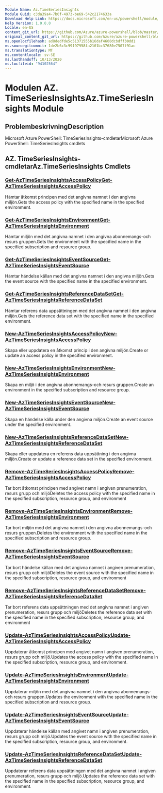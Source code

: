 ```yaml
---
Module Name: Az.TimeSeriesInsights
Module Guid: c3da39a4-7b6f-4973-be69-542c2174633a
Download Help Link: https://docs.microsoft.com/en-us/powershell/module/az.timeseriesinsights
Help Version: 1.0.0.0
Locale: en-US
content_git_url: https://github.com/Azure/azure-powershell/blob/master/src/TimeSeriesInsights/help/Az.TimeSeriesInsights.md
original_content_git_url: https://github.com/Azure/azure-powershell/blob/master/src/TimeSeriesInsights/help/Az.TimeSeriesInsights.md
ms.openlocfilehash: ad8dedfde5c51371555b16daf4600dcbdff30dd1
ms.sourcegitcommit: 1de2b6c3c99197958fa2101bc37680e7507f91ac
ms.translationtype: MT
ms.contentlocale: sv-SE
ms.lasthandoff: 10/13/2020
ms.locfileid: "94102564"
---
```

# <span data-ttu-id="4ab18-101">Modulen AZ. TimeSeriesInsights</span><span class="sxs-lookup"><span data-stu-id="4ab18-101">Az.TimeSeriesInsights Module</span></span>
## <span data-ttu-id="4ab18-102">Problembeskrivning</span><span class="sxs-lookup"><span data-stu-id="4ab18-102">Description</span></span>
<span data-ttu-id="4ab18-103">Microsoft Azure PowerShell: TimeSeriesInsights-cmdletar</span><span class="sxs-lookup"><span data-stu-id="4ab18-103">Microsoft Azure PowerShell: TimeSeriesInsights cmdlets</span></span>

## <span data-ttu-id="4ab18-104">AZ. TimeSeriesInsights-cmdletar</span><span class="sxs-lookup"><span data-stu-id="4ab18-104">Az.TimeSeriesInsights Cmdlets</span></span>
### [<span data-ttu-id="4ab18-105">Get-AzTimeSeriesInsightsAccessPolicy</span><span class="sxs-lookup"><span data-stu-id="4ab18-105">Get-AzTimeSeriesInsightsAccessPolicy</span></span>](Get-AzTimeSeriesInsightsAccessPolicy.md)
<span data-ttu-id="4ab18-106">Hämtar åtkomst principen med det angivna namnet i den angivna miljön.</span><span class="sxs-lookup"><span data-stu-id="4ab18-106">Gets the access policy with the specified name in the specified environment.</span></span>

### [<span data-ttu-id="4ab18-107">Get-AzTimeSeriesInsightsEnvironment</span><span class="sxs-lookup"><span data-stu-id="4ab18-107">Get-AzTimeSeriesInsightsEnvironment</span></span>](Get-AzTimeSeriesInsightsEnvironment.md)
<span data-ttu-id="4ab18-108">Hämtar miljön med det angivna namnet i den angivna abonnemangs-och resurs gruppen.</span><span class="sxs-lookup"><span data-stu-id="4ab18-108">Gets the environment with the specified name in the specified subscription and resource group.</span></span>

### [<span data-ttu-id="4ab18-109">Get-AzTimeSeriesInsightsEventSource</span><span class="sxs-lookup"><span data-stu-id="4ab18-109">Get-AzTimeSeriesInsightsEventSource</span></span>](Get-AzTimeSeriesInsightsEventSource.md)
<span data-ttu-id="4ab18-110">Hämtar händelse källan med det angivna namnet i den angivna miljön.</span><span class="sxs-lookup"><span data-stu-id="4ab18-110">Gets the event source with the specified name in the specified environment.</span></span>

### [<span data-ttu-id="4ab18-111">Get-AzTimeSeriesInsightsReferenceDataSet</span><span class="sxs-lookup"><span data-stu-id="4ab18-111">Get-AzTimeSeriesInsightsReferenceDataSet</span></span>](Get-AzTimeSeriesInsightsReferenceDataSet.md)
<span data-ttu-id="4ab18-112">Hämtar referens data uppsättningen med det angivna namnet i den angivna miljön.</span><span class="sxs-lookup"><span data-stu-id="4ab18-112">Gets the reference data set with the specified name in the specified environment.</span></span>

### [<span data-ttu-id="4ab18-113">New-AzTimeSeriesInsightsAccessPolicy</span><span class="sxs-lookup"><span data-stu-id="4ab18-113">New-AzTimeSeriesInsightsAccessPolicy</span></span>](New-AzTimeSeriesInsightsAccessPolicy.md)
<span data-ttu-id="4ab18-114">Skapa eller uppdatera en åtkomst princip i den angivna miljön.</span><span class="sxs-lookup"><span data-stu-id="4ab18-114">Create or update an access policy in the specified environment.</span></span>

### [<span data-ttu-id="4ab18-115">New-AzTimeSeriesInsightsEnvironment</span><span class="sxs-lookup"><span data-stu-id="4ab18-115">New-AzTimeSeriesInsightsEnvironment</span></span>](New-AzTimeSeriesInsightsEnvironment.md)
<span data-ttu-id="4ab18-116">Skapa en miljö i den angivna abonnemangs-och resurs gruppen.</span><span class="sxs-lookup"><span data-stu-id="4ab18-116">Create an environment in the specified subscription and resource group.</span></span>

### [<span data-ttu-id="4ab18-117">New-AzTimeSeriesInsightsEventSource</span><span class="sxs-lookup"><span data-stu-id="4ab18-117">New-AzTimeSeriesInsightsEventSource</span></span>](New-AzTimeSeriesInsightsEventSource.md)
<span data-ttu-id="4ab18-118">Skapa en händelse källa under den angivna miljön.</span><span class="sxs-lookup"><span data-stu-id="4ab18-118">Create an event source under the specified environment.</span></span>

### [<span data-ttu-id="4ab18-119">New-AzTimeSeriesInsightsReferenceDataSet</span><span class="sxs-lookup"><span data-stu-id="4ab18-119">New-AzTimeSeriesInsightsReferenceDataSet</span></span>](New-AzTimeSeriesInsightsReferenceDataSet.md)
<span data-ttu-id="4ab18-120">Skapa eller uppdatera en referens data uppsättning i den angivna miljön.</span><span class="sxs-lookup"><span data-stu-id="4ab18-120">Create or update a reference data set in the specified environment.</span></span>

### [<span data-ttu-id="4ab18-121">Remove-AzTimeSeriesInsightsAccessPolicy</span><span class="sxs-lookup"><span data-stu-id="4ab18-121">Remove-AzTimeSeriesInsightsAccessPolicy</span></span>](Remove-AzTimeSeriesInsightsAccessPolicy.md)
<span data-ttu-id="4ab18-122">Tar bort åtkomst principen med angivet namn i angiven prenumeration, resurs grupp och miljö</span><span class="sxs-lookup"><span data-stu-id="4ab18-122">Deletes the access policy with the specified name in the specified subscription, resource group, and environment</span></span>

### [<span data-ttu-id="4ab18-123">Remove-AzTimeSeriesInsightsEnvironment</span><span class="sxs-lookup"><span data-stu-id="4ab18-123">Remove-AzTimeSeriesInsightsEnvironment</span></span>](Remove-AzTimeSeriesInsightsEnvironment.md)
<span data-ttu-id="4ab18-124">Tar bort miljön med det angivna namnet i den angivna abonnemangs-och resurs gruppen.</span><span class="sxs-lookup"><span data-stu-id="4ab18-124">Deletes the environment with the specified name in the specified subscription and resource group.</span></span>

### [<span data-ttu-id="4ab18-125">Remove-AzTimeSeriesInsightsEventSource</span><span class="sxs-lookup"><span data-stu-id="4ab18-125">Remove-AzTimeSeriesInsightsEventSource</span></span>](Remove-AzTimeSeriesInsightsEventSource.md)
<span data-ttu-id="4ab18-126">Tar bort händelse källan med det angivna namnet i angiven prenumeration, resurs grupp och miljö</span><span class="sxs-lookup"><span data-stu-id="4ab18-126">Deletes the event source with the specified name in the specified subscription, resource group, and environment</span></span>

### [<span data-ttu-id="4ab18-127">Remove-AzTimeSeriesInsightsReferenceDataSet</span><span class="sxs-lookup"><span data-stu-id="4ab18-127">Remove-AzTimeSeriesInsightsReferenceDataSet</span></span>](Remove-AzTimeSeriesInsightsReferenceDataSet.md)
<span data-ttu-id="4ab18-128">Tar bort referens data uppsättningen med det angivna namnet i angiven prenumeration, resurs grupp och miljö</span><span class="sxs-lookup"><span data-stu-id="4ab18-128">Deletes the reference data set with the specified name in the specified subscription, resource group, and environment</span></span>

### [<span data-ttu-id="4ab18-129">Update-AzTimeSeriesInsightsAccessPolicy</span><span class="sxs-lookup"><span data-stu-id="4ab18-129">Update-AzTimeSeriesInsightsAccessPolicy</span></span>](Update-AzTimeSeriesInsightsAccessPolicy.md)
<span data-ttu-id="4ab18-130">Uppdaterar åtkomst principen med angivet namn i angiven prenumeration, resurs grupp och miljö.</span><span class="sxs-lookup"><span data-stu-id="4ab18-130">Updates the access policy with the specified name in the specified subscription, resource group, and environment.</span></span>

### [<span data-ttu-id="4ab18-131">Update-AzTimeSeriesInsightsEnvironment</span><span class="sxs-lookup"><span data-stu-id="4ab18-131">Update-AzTimeSeriesInsightsEnvironment</span></span>](Update-AzTimeSeriesInsightsEnvironment.md)
<span data-ttu-id="4ab18-132">Uppdaterar miljön med det angivna namnet i den angivna abonnemangs-och resurs gruppen.</span><span class="sxs-lookup"><span data-stu-id="4ab18-132">Updates the environment with the specified name in the specified subscription and resource group.</span></span>

### [<span data-ttu-id="4ab18-133">Update-AzTimeSeriesInsightsEventSource</span><span class="sxs-lookup"><span data-stu-id="4ab18-133">Update-AzTimeSeriesInsightsEventSource</span></span>](Update-AzTimeSeriesInsightsEventSource.md)
<span data-ttu-id="4ab18-134">Uppdaterar händelse källan med angivet namn i angiven prenumeration, resurs grupp och miljö.</span><span class="sxs-lookup"><span data-stu-id="4ab18-134">Updates the event source with the specified name in the specified subscription, resource group, and environment.</span></span>

### [<span data-ttu-id="4ab18-135">Update-AzTimeSeriesInsightsReferenceDataSet</span><span class="sxs-lookup"><span data-stu-id="4ab18-135">Update-AzTimeSeriesInsightsReferenceDataSet</span></span>](Update-AzTimeSeriesInsightsReferenceDataSet.md)
<span data-ttu-id="4ab18-136">Uppdaterar referens data uppsättningen med det angivna namnet i angiven prenumeration, resurs grupp och miljö.</span><span class="sxs-lookup"><span data-stu-id="4ab18-136">Updates the reference data set with the specified name in the specified subscription, resource group, and environment.</span></span>


